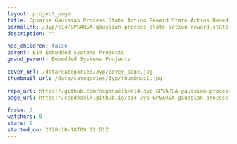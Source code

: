 ```yaml
---
layout: project_page
title: Gpsarsa Gaussian Process State Action Reward State Actios Based Sitnshop
permalink: /3yp/e14/GPSARSA-gaussian-process-state-action-reward-state-actios-based-SITNSHOP
description: ""

has_children: false
parent: E14 Embedded Systems Projects
grand_parent: Embedded Systems Projects

cover_url: /data/categories/3yp/cover_page.jpg
thumbnail_url: /data/categories/3yp/thumbnail.jpg

repo_url: https://github.com/cepdnaclk/e14-3yp-GPSARSA-gaussian-process-state-action-reward-state-actios-based-SITNSHOP
page_url: https://cepdnaclk.github.io/e14-3yp-GPSARSA-gaussian-process-state-action-reward-state-actios-based-SITNSHOP

forks: 2
watchers: 0
stars: 0
started_on: 2020-10-18T09:01:51Z
---
```



